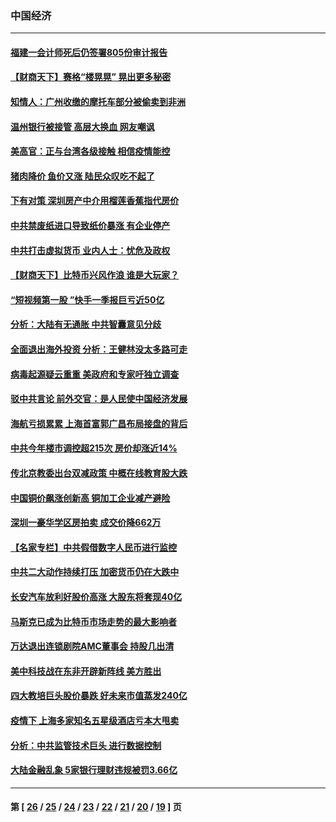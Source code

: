 ### 中国经济
---
#### [福建一会计师死后仍签署805份审计报告](../../pages/ncid283/n12978284.md) 
#### [【财商天下】赛格“楼晃晃” 晃出更多秘密](../../pages/ncid283/n12977277.md) 
#### [知情人：广州收缴的摩托车部分被偷卖到非洲](../../pages/ncid283/n12977783.md) 
#### [温州银行被接管 高层大换血 网友嘲讽](../../pages/ncid283/n12977766.md) 
#### [美高官：正与台湾各级接触 相信疫情能控](../../pages/ncid283/n12977516.md) 
#### [猪肉降价 鱼价又涨 陆民众叹吃不起了](../../pages/ncid283/n12976617.md) 
#### [下有对策 深圳房产中介用榴莲香蕉指代房价](../../pages/ncid283/n12976390.md) 
#### [中共禁废纸进口导致纸价暴涨 有企业停产](../../pages/ncid283/n12975842.md) 
#### [中共打击虚拟货币 业内人士：忧危及政权](../../pages/ncid283/n12975495.md) 
#### [【财商天下】比特币兴风作浪 谁是大玩家？](../../pages/ncid283/n12975557.md) 
#### [“短视频第一股 ”快手一季报巨亏近50亿](../../pages/ncid283/n12975412.md) 
#### [分析：大陆有无通胀 中共智囊意见分歧](../../pages/ncid283/n12974050.md) 
#### [全面退出海外投资 分析：王健林没太多路可走](../../pages/ncid283/n12974365.md) 
#### [病毒起源疑云重重 美政府和专家吁独立调查](../../pages/ncid283/n12974826.md) 
#### [驳中共言论 前外交官：是人民使中国经济发展](../../pages/ncid283/n12972803.md) 
#### [海航亏损累累 上海首富郭广昌布局接盘的背后](../../pages/ncid283/n12973720.md) 
#### [中共今年楼市调控超215次 房价却涨近14%](../../pages/ncid283/n12973550.md) 
#### [传北京教委出台双减政策 中概在线教育股大跌](../../pages/ncid283/n12973235.md) 
#### [中国铜价飙涨创新高 铜加工企业减产避险](../../pages/ncid283/n12973084.md) 
#### [深圳一豪华学区房拍卖 成交价降662万](../../pages/ncid283/n12971165.md) 
#### [【名家专栏】中共假借数字人民币进行监控](../../pages/ncid283/n12972134.md) 
#### [中共二大动作持续打压 加密货币仍在大跌中](../../pages/ncid283/n12971472.md) 
#### [长安汽车放利好股价高涨 大股东将套现40亿](../../pages/ncid283/n12970767.md) 
#### [马斯克已成为比特币市场走势的最大影响者](../../pages/ncid283/n12970363.md) 
#### [万达退出连锁剧院AMC董事会 持股几出清](../../pages/ncid283/n12970240.md) 
#### [美中科技战在东非开辟新阵线 美方胜出](../../pages/ncid283/n12968691.md) 
#### [四大教培巨头股价暴跌 好未来市值蒸发240亿](../../pages/ncid283/n12968674.md) 
#### [疫情下 上海多家知名五星级酒店亏本大甩卖](../../pages/ncid283/n12968611.md) 
#### [分析：中共监管技术巨头 进行数据控制](../../pages/ncid283/n12968022.md) 
#### [大陆金融乱象 5家银行理财违规被罚3.66亿](../../pages/ncid283/n12968447.md) 

---
#### 第 [ [26](./26.md) / [25](./25.md) / [24](./24.md) / [23](./23.md) / [22](./22.md) / [21](./21.md) / [20](./20.md) / [19](./19.md) ] 页
